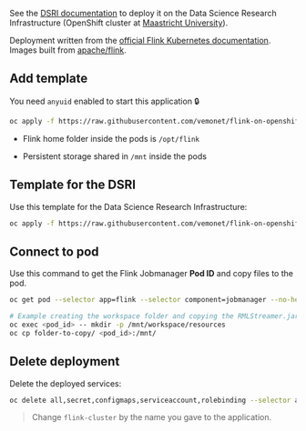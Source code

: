 See the [DSRI documentation](https://maastrichtu-ids.github.io/dsri-documentation) to deploy it on the Data Science Research Infrastructure (OpenShift cluster at [Maastricht University](https://maastrichtuniversity.nl)).

Deployment written from the [official Flink Kubernetes documentation](https://ci.apache.org/projects/flink/flink-docs-stable/ops/deployment/kubernetes.html). Images built from [apache/flink](https://github.com/apache/flink).

## Add template

You need `anyuid` enabled to start this application 🔒

```bash
oc apply -f https://raw.githubusercontent.com/vemonet/flink-on-openshift/master/template-flink.yml
```

* Flink home folder inside the pods is `/opt/flink`

* Persistent storage shared in `/mnt` inside the pods

## Template for the DSRI

Use this template for the Data Science Research Infrastructure:

```bash
oc apply -f https://raw.githubusercontent.com/vemonet/flink-on-openshift/master/template-flink-dsri.yml
```

## Connect to pod

Use this command to get the Flink Jobmanager **Pod ID** and copy files to the pod.

```bash
oc get pod --selector app=flink --selector component=jobmanager --no-headers -o=custom-columns=NAME:.metadata.name

# Example creating the workspace folder and copying the RMLStreamer.jar to the pod
oc exec <pod_id> -- mkdir -p /mnt/workspace/resources
oc cp folder-to-copy/ <pod_id>:/mnt/
```

## Delete deployment

Delete the deployed services:

```bash
oc delete all,secret,configmaps,serviceaccount,rolebinding --selector app=flink-cluster
```

> Change `flink-cluster` by the name you gave to the application.

